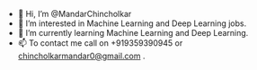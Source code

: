 - 👋 Hi, I’m @MandarChincholkar
- 👀 I’m interested in Machine Learning and Deep Learning jobs.
- 🌱 I’m currently learning Machine Learning and Deep Learning.
- 📫 To contact me call on +919359390945 or chincholkarmandar0@gmail.com .


